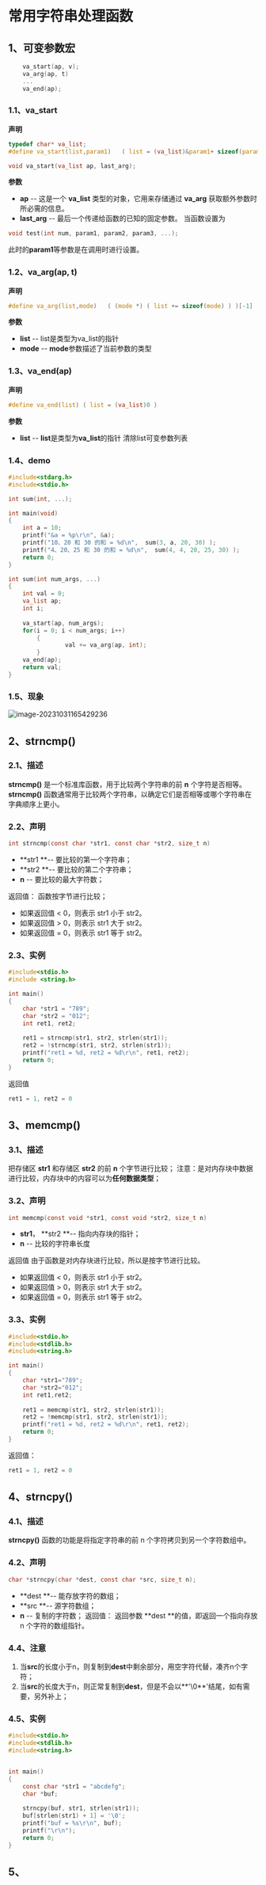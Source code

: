 # 常用字符串处理函数

## 1、可变参数宏

```c
    va_start(ap, v);
    va_arg(ap, t)
	...
    va_end(ap);
```
### 1.1、va_start
**声明**
```c 
typedef char* va_list;
#define va_start(list,param1)   ( list = (va_list)&param1+ sizeof(param1) )

void va_start(va_list ap, last_arg);
```
**参数**
- **ap** -- 这是一个 **va_list** 类型的对象，它用来存储通过 **va_arg** 获取额外参数时所必需的信息。
- **last_arg** -- 最后一个传递给函数的已知的固定参数。
当函数设置为
```c
void test(int num, param1, param2, param3, ...);
```
此时的**param1**等参数是在调用时进行设置。
### 1.2、va_arg(ap, t)
**声明**
```c
#define va_arg(list,mode)   ( (mode *) ( list += sizeof(mode) ) )[-1]
```
**参数**

- **list** -- list是类型为va_list的指针
- **mode** -- **mode**参数描述了当前参数的类型

### 1.3、va_end(ap)
**声明**
```c
#define va_end(list) ( list = (va_list)0 )
```
**参数**
- **list** -- **list**是类型为**va_list**的指针
清除list可变参数列表
### 1.4、demo
```c
#include<stdarg.h>  
#include<stdio.h>  

int sum(int, ...);  

int main(void)  
{  
    int a = 10;  
    printf("&a = %p\r\n", &a);  
    printf("10、20 和 30 的和 = %d\n",  sum(3, a, 20, 30) );  
    printf("4、20、25 和 30 的和 = %d\n",  sum(4, 4, 20, 25, 30) );  
    return 0;
}  

int sum(int num_args, ...)  
{  
    int val = 0;  
    va_list ap;  
    int i;  
    
    va_start(ap, num_args);  
    for(i = 0; i < num_args; i++)  
	    {  
		        val += va_arg(ap, int);  
		}  
    va_end(ap);  
    return val;  
}
```
### 1.5、现象

![image-20231031165429236](../images/image-20231031165429236.png)
## 2、strncmp()
### 2.1、描述
**strncmp()** 是一个标准库函数，用于比较两个字符串的前 **n** 个字符是否相等。
**strncmp()** 函数通常用于比较两个字符串，以确定它们是否相等或哪个字符串在字典顺序上更小。

### 2.2、声明
```c
int strncmp(const char *str1, const char *str2, size_t n)
```
- **str1 **-- 要比较的第一个字符串；
- **str2 **-- 要比较的第二个字符串；
- **n** -- 要比较的最大字符数；

返回值：
函数按字节进行比较；
- 如果返回值 < 0，则表示 str1 小于 str2。
- 如果返回值 > 0，则表示 str1 大于 str2。
- 如果返回值 = 0，则表示 str1 等于 str2。
### 2.3、实例
```c
#include<stdio.h>  
#include <string.h>  

int main()  
{  
    char *str1 = "789";  
    char *str2 = "012";  
    int ret1, ret2;  
    
    ret1 = strncmp(str1, str2, strlen(str1));  
    ret2 = !strncmp(str1, str2, strlen(str1));  
    printf("ret1 = %d, ret2 = %d\r\n", ret1, ret2);  
    return 0;  
}
```
返回值
```c
ret1 = 1, ret2 = 0
```

## 3、memcmp()
### 3.1、描述
把存储区 **str1** 和存储区 **str2** 的前 **n** 个字节进行比较；
注意：是对内存块中数据进行比较，内存块中的内容可以为**任何数据类型**；
### 3.2、声明
```c
int memcmp(const void *str1, const void *str2, size_t n)
```
- **str1**， **str2 **-- 指向内存块的指针；
- **n** -- 比较的字符串长度

返回值
由于函数是对内存块进行比较，所以是按字节进行比较。
- 如果返回值 < 0，则表示 str1 小于 str2。
- 如果返回值 > 0，则表示 str1 大于 str2。
- 如果返回值 = 0，则表示 str1 等于 str2。
### 3.3、实例
```c
#include<stdio.h>  
#include<stdlib.h>  
#include<string.h>  

int main()  
{  
	char *str1="789";  
	char *str2="012";  
	int ret1,ret2;  
	
	ret1 = memcmp(str1, str2, strlen(str1));  
	ret2 = !memcmp(str1, str2, strlen(str1));  
	printf("ret1 = %d, ret2 = %d\r\n", ret1, ret2);  
	return 0;  
}
```
返回值：
```c
ret1 = 1, ret2 = 0
```
## 4、strncpy()
### 4.1、描述
**strncpy()** 函数的功能是将指定字符串的前 n 个字符拷贝到另一个字符数组中。

### 4.2、声明
```c
char *strncpy(char *dest, const char *src, size_t n);
```
- **dest **-- 能存放字符的数组；
- **src **-- 源字符数组；
- **n** -- 复制的字符数；
返回值：
返回参数 **dest **的值，即返回一个指向存放 n 个字符的数组指针。
### 4.4、注意
1. 当**src**的长度小于n，则复制到**dest**中剩余部分，用空字符代替，凑齐n个字符；
2. 当**src**的长度大于n，则正常复制到**dest**，但是不会以**'\0**'结尾，如有需要，另外补上；
### 4.5、实例
```c
#include<stdio.h>  
#include<stdlib.h>  
#include<string.h>  


int main()  
{  
	const char *str1 = "abcdefg";  
	char *buf;
	
	strncpy(buf, str1, strlen(str1));  
	buf[strlen(str1) + 1] = '\0';  
	printf("buf = %s\r\n", buf);  
	printf("\r\n");  
	return 0;  
}
```

## 5、

